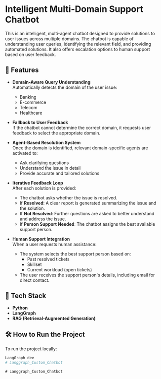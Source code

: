 # Intelligent Multi-Domain Support Chatbot

This is an intelligent, multi-agent chatbot designed to provide solutions to user issues across multiple domains. The chatbot is capable of understanding user queries, identifying the relevant field, and providing automated solutions. It also offers escalation options to human support based on user feedback.

## 🚀 Features

- **Domain-Aware Query Understanding**  
  Automatically detects the domain of the user issue:
  - Banking
  - E-commerce
  - Telecom
  - Healthcare

- **Fallback to User Feedback**  
  If the chatbot cannot determine the correct domain, it requests user feedback to select the appropriate domain.

- **Agent-Based Resolution System**  
  Once the domain is identified, relevant domain-specific agents are activated to:
  - Ask clarifying questions
  - Understand the issue in detail
  - Provide accurate and tailored solutions

- **Iterative Feedback Loop**  
  After each solution is provided:
  - The chatbot asks whether the issue is resolved.
  - If **Resolved**: A clear report is generated summarizing the issue and the solution.
  - If **Not Resolved**: Further questions are asked to better understand and address the issue.
  - If **Person Support Needed**: The chatbot assigns the best available support person.

- **Human Support Integration**  
  When a user requests human assistance:
  - The system selects the best support person based on:
    - Past resolved tickets
    - Skillset
    - Current workload (open tickets)
  - The user receives the support person's details, including email for direct contact.

## 🧠 Tech Stack

- **Python**
- **LangGraph**
- **RAG (Retrieval-Augmented Generation)**

## 🛠 How to Run the Project

To run the project locally:

```bash
LangGraph dev
#   L a n g g r a p h _ C u s t o m _ C h a t b o t  
 #   L a n g g r a p h _ C u s t o m _ C h a t b o t  
 
